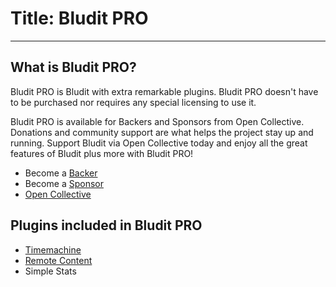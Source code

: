 # Title: Bludit PRO
<!-- Position: 100 -->
---
## What is Bludit PRO?
Bludit PRO is Bludit with extra remarkable plugins. Bludit PRO doesn't have to be purchased nor requires any special licensing to use it.

Bludit PRO is available for Backers and Sponsors from Open Collective. Donations and community support are what helps the project stay up and running. Support Bludit via Open Collective today and enjoy all the great features of Bludit plus more with Bludit PRO!

- Become a [Backer](https://opencollective.com/bludit#backer)
- Become a [Sponsor](https://opencollective.com/bludit#sponsor)
- [Open Collective](https://opencollective.com/bludit)

## Plugins included in Bludit PRO
- [Timemachine](https://docs.bludit.com/en/bludit-pro/timemachine)
- [Remote Content](https://docs.bludit.com/en/bludit-pro/remote-content)
- Simple Stats